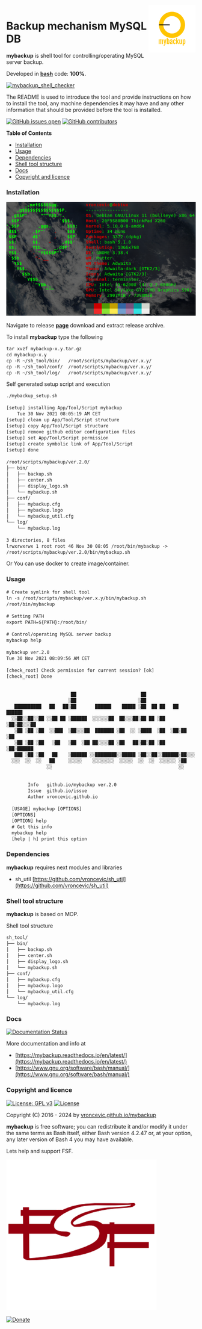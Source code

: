 <img align="right" src="https://raw.githubusercontent.com/vroncevic/mybackup/dev/docs/mybackup_logo.png" width="25%">

# Backup mechanism MySQL DB

**mybackup** is shell tool for controlling/operating MySQL server backup.

Developed in **[bash](https://en.wikipedia.org/wiki/Bash_(Unix_shell))** code: **100%**.

[![mybackup_shell_checker](https://github.com/vroncevic/mybackup/actions/workflows/mybackup_shell_checker.yml/badge.svg)](https://github.com/vroncevic/mybackup/actions/workflows/mybackup_shell_checker.yml)

The README is used to introduce the tool and provide instructions on
how to install the tool, any machine dependencies it may have and any
other information that should be provided before the tool is installed.

[![GitHub issues open](https://img.shields.io/github/issues/vroncevic/mybackup.svg)](https://github.com/vroncevic/mybackup/issues) [![GitHub contributors](https://img.shields.io/github/contributors/vroncevic/mybackup.svg)](https://github.com/vroncevic/mybackup/graphs/contributors)

<!-- START doctoc generated TOC please keep comment here to allow auto update -->
<!-- DON'T EDIT THIS SECTION, INSTEAD RE-RUN doctoc TO UPDATE -->
**Table of Contents**

- [Installation](#installation)
- [Usage](#usage)
- [Dependencies](#dependencies)
- [Shell tool structure](#shell-tool-structure)
- [Docs](#docs)
- [Copyright and licence](#copyright-and-licence)

<!-- END doctoc generated TOC please keep comment here to allow auto update -->

### Installation

![Debian Linux OS](https://raw.githubusercontent.com/vroncevic/mybackup/dev/docs/debtux.png)

Navigate to release **[page](https://github.com/vroncevic/mybackup/releases)** download and extract release archive.

To install **mybackup** type the following

```
tar xvzf mybackup-x.y.tar.gz
cd mybackup-x.y
cp -R ~/sh_tool/bin/   /root/scripts/mybackup/ver.x.y/
cp -R ~/sh_tool/conf/  /root/scripts/mybackup/ver.x.y/
cp -R ~/sh_tool/log/   /root/scripts/mybackup/ver.x.y/
```

Self generated setup script and execution
```
./mybackup_setup.sh 

[setup] installing App/Tool/Script mybackup
	Tue 30 Nov 2021 08:05:19 AM CET
[setup] clean up App/Tool/Script structure
[setup] copy App/Tool/Script structure
[setup] remove github editor configuration files
[setup] set App/Tool/Script permission
[setup] create symbolic link of App/Tool/Script
[setup] done

/root/scripts/mybackup/ver.2.0/
├── bin/
│   ├── backup.sh
│   ├── center.sh
│   ├── display_logo.sh
│   └── mybackup.sh
├── conf/
│   ├── mybackup.cfg
│   ├── mybackup.logo
│   └── mybackup_util.cfg
└── log/
    └── mybackup.log

3 directories, 8 files
lrwxrwxrwx 1 root root 46 Nov 30 08:05 /root/bin/mybackup -> /root/scripts/mybackup/ver.2.0/bin/mybackup.sh
```

Or You can use docker to create image/container.

### Usage

```
# Create symlink for shell tool
ln -s /root/scripts/mybackup/ver.x.y/bin/mybackup.sh /root/bin/mybackup

# Setting PATH
export PATH=${PATH}:/root/bin/

# Control/operating MySQL server backup
mybackup help
                                                                                                                                          
mybackup ver.2.0
Tue 30 Nov 2021 08:09:56 AM CET

[check_root] Check permission for current session? [ok]
[check_root] Done

                                                                          
                        ██                        ██                      
                       ░██                       ░██                      
   ██████████   ██   ██░██       ██████    █████ ░██  ██ ██   ██ ██████   
  ░░██░░██░░██ ░░██ ██ ░██████  ░░░░░░██  ██░░░██░██ ██ ░██  ░██░██░░░██  
   ░██ ░██ ░██  ░░███  ░██░░░██  ███████ ░██  ░░ ░████  ░██  ░██░██  ░██  
   ░██ ░██ ░██   ░██   ░██  ░██ ██░░░░██ ░██   ██░██░██ ░██  ░██░██████   
   ███ ░██ ░██   ██    ░██████ ░░████████░░█████ ░██░░██░░██████░██░░░    
  ░░░  ░░  ░░   ██     ░░░░░    ░░░░░░░░  ░░░░░  ░░  ░░  ░░░░░░ ░██       
               ░░                                               ░░        
                                                                          
	                                                   
		Info   github.io/mybackup ver.2.0
		Issue  github.io/issue
		Author vroncevic.github.io

  [USAGE] mybackup [OPTIONS]
  [OPTIONS]
  [OPTION] help
  # Get this info
  mybackup help
  [help | h] print this option
```

### Dependencies

**mybackup** requires next modules and libraries
* sh_util [https://github.com/vroncevic/sh_util](https://github.com/vroncevic/sh_util)

### Shell tool structure

**mybackup** is based on MOP.

Shell tool structure
```
sh_tool/
├── bin/
│   ├── backup.sh
│   ├── center.sh
│   ├── display_logo.sh
│   └── mybackup.sh
├── conf/
│   ├── mybackup.cfg
│   ├── mybackup.logo
│   └── mybackup_util.cfg
└── log/
    └── mybackup.log
```

### Docs

[![Documentation Status](https://readthedocs.org/projects/mybackup/badge/?version=latest)](https://mybackup.readthedocs.io/projects/mybackup/en/latest/?badge=latest)

More documentation and info at
* [https://mybackup.readthedocs.io/en/latest/](https://mybackup.readthedocs.io/en/latest/)
* [https://www.gnu.org/software/bash/manual/](https://www.gnu.org/software/bash/manual/)

### Copyright and licence

[![License: GPL v3](https://img.shields.io/badge/License-GPLv3-blue.svg)](https://www.gnu.org/licenses/gpl-3.0) [![License](https://img.shields.io/badge/License-Apache%202.0-blue.svg)](https://opensource.org/licenses/Apache-2.0)

Copyright (C) 2016 - 2024 by [vroncevic.github.io/mybackup](https://vroncevic.github.io/mybackup)

**mybackup** is free software; you can redistribute it and/or modify
it under the same terms as Bash itself, either Bash version 4.2.47 or,
at your option, any later version of Bash 4 you may have available.

Lets help and support FSF.

[![Free Software Foundation](https://raw.githubusercontent.com/vroncevic/mybackup/dev/docs/fsf-logo_1.png)](https://my.fsf.org/)

[![Donate](https://www.paypalobjects.com/en_US/i/btn/btn_donateCC_LG.gif)](https://my.fsf.org/donate/)
